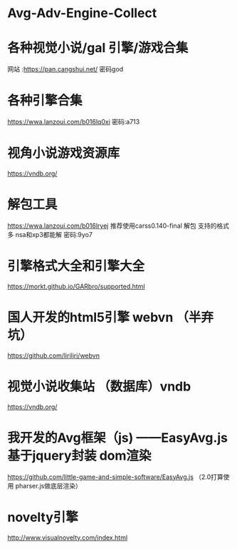 # Avg-Adv-Engine-Collect
# 各种视觉小说/gal 引擎/游戏合集
网站 :https://pan.cangshui.net/
密码god
# 各种引擎合集
https://wwa.lanzoui.com/b016lq0xi
密码:a713
# 视角小说游戏资源库
https://vndb.org/
# 解包工具
https://wwa.lanzoui.com/b016lryej 推荐使用carss0.140-final 解包 支持的格式多 nsa和xp3都能解
密码:9yo7
# 引擎格式大全和引擎大全
https://morkt.github.io/GARbro/supported.html
# 国人开发的html5引擎 webvn （半弃坑）
https://github.com/liriliri/webvn
# 视觉小说收集站 （数据库）vndb
https://vndb.org/
# 我开发的Avg框架（js) ——EasyAvg.js 基于jquery封装 dom渲染
https://github.com/little-game-and-simple-software/EasyAvg.js
（2.0打算使用 pharser.js做底层渲染）
# novelty引擎
http://www.visualnovelty.com/index.html
